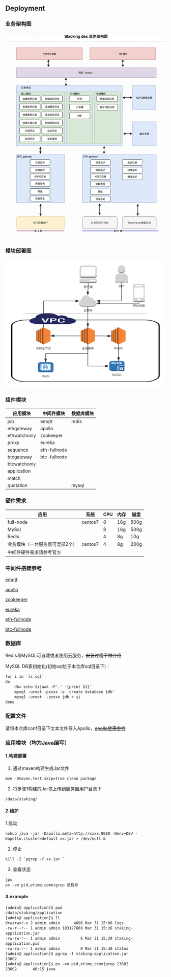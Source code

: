 ## Deployment


### 业务架构图
![](./images/structure.png)


### 模块部署图
![](./images/deploy.png)


### 组件模块

|  应用模块  |  中间件模块  |  数据库模块  |
|  -------  |  -----  | ----  |
|  job  |  emqtt  |    redis   |
|  ethgateway  |   apollo   |      |
|  ethwatchonly  |   zookeeper    |    |
|  proxy  |  eureka    |    |
|  sequence   |   eth-fullnode    |    |
|  btcgateway   |   btc-fullnode    |    |
|  btcwatchonly   |       |    |
|  application   |       |    |
|  match   |       |    |
|  quotation   |       |  mysql  |

### 硬件需求

|应用|  系统  |  CPU  |  内存  |磁盘|
|-------|-------|-------|-------|-------|
| full-node | centos7 | 8 | 16g | 500g |
| MySql |  | 8 | 16g | 500g |
| Redis |  | 4 | 8g | 10g |
| 业务模块（一台服务器可混部2个） | centos7 | 4 | 8g | 200g |
| 中间件硬件需求请参考官方 |  |  |  | ||


### 中间件搭建参考
[emqtt](https://docs.emqx.io/broker/latest/cn/getting-started/installation.html)

[apollo](https://github.com/ctripcorp/apollo/wiki/Quick-Start)

[zookeeper](https://zookeeper.apache.org/doc/r3.6.0/zookeeperStarted.html)

[eureka](https://github.com/Netflix/eureka/wiki/Building-Eureka-Client-and-Server)

[eth-fullnode](https://github.com/ethereum/go-ethereum)

[btc-fullnode](https://bitcoin.org/en/full-node#linux-instructions)

### 数据库
Redis和MySQL可自建或者使用云服务，~~安装过程不做介绍~~

MySQL DB表初始化(初始sql位于本仓库sql目录下)：
```
for i in `ls sql`
do
	db=`echo $i|awk -F'.' '{print $1}'`
	mysql -uroot -pxxxx -e 'create database $db'
	mysql -uroot  -pxxxx $db < $i
done
```

### 配置文件
请将本仓库conf目录下文本文件导入Apollo，~~[apollo使用参考](https://github.com/ctripcorp/apollo/wiki/Quick-Start)~~

### 应用模块（均为Java编写）
#### 1.构建部署
1. 通过maven构建生成Jar文件
```
mvn -Dmaven.test.skip=true clean package
```
2. 将步骤1构建的Jar包上传到服务器用户目录下
```
/data/staking/
```

#### 2.维护
1.启动
```
nohup java -jar -Dapollo.meta=http://xxxx:8080 -Denv=DEV -Dapollo.cluster=default xx.jar > /dev/null &
```
2. 停止
```
kill -2 `pgrep -f xx.jar `
```
3. 查看状态
```
jps
ps -eo pid,etime,comm|grep 进程号
```

#### 3.example
```
[admin@ application]$ pwd
/data/staking/application
[admin@ application]$ ll
drwxrwxr-x 2 admin admin      4096 Mar 31 15:06 logs
-rw-r--r-- 1 admin admin 103127669 Mar 31 15:26 staking-application.jar
-rw-rw-r-- 1 admin admin         6 Mar 31 15:29 staking-application.pid
-rw-rw-r-- 1 admin admin         0 Mar 31 15:30 status
[admin@ application]$ pgrep -f staking-application.jar
23602
[admin@ application]$ ps -eo pid,etime,comm|grep 23602
23602       46:15 java
```
